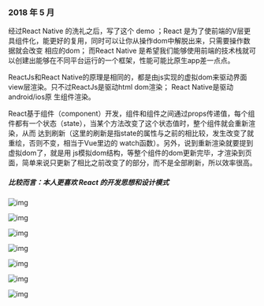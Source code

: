 ###  <span style="font-siez='20px'">2018 年 5 月 </span>  <br/>

经过React Native 的洗礼之后，写了这个 demo ；React 是为了使前端的V层更具组件化，能更好的复用，同时可以让你从操作dom中解脱出来，只需要操作数据就会改变
相应的dom； 而React Native 是希望我们能够使用前端的技术栈就可以创建出能够在不同平台运行的一个框架，性能可能比原生app差一点点。

ReactJs和React Native的原理是相同的，都是由js实现的虚拟dom来驱动界面view层渲染。只不过ReactJs是驱动html dom渲染； React Native是驱动android/ios原
生组件渲染。

React基于组件（component）开发，组件和组件之间通过props传递值，每个组件都有一个状态（state），当某个方法改变了这个状态值时，整个组件就会重新渲染，从而
达到刷新（这里的刷新是指state的属性与之前的相比较，发生改变了就重绘，否则不变，相当于Vue里边的 watch函数）。另外，说到重新渲染就要提到虚拟dom了，就是用
js模拟dom结构，等整个组件的dom更新完毕，才渲染到页面，简单来说只更新了相比之前改变了的部分，而不是全部刷新，所以效率很高。


#####  <span style="font-siez='20px'"> 比较而言：本人更喜欢 React 的开发思想和设计模式 </span>  <br/>

![img](https://github.com/Hi-Sen/React-Antd-demo-one/blob/master/src/img/a.png)

![img](https://github.com/Hi-Sen/React-Antd-demo-one/blob/master/src/img/b.png)

![img](https://github.com/Hi-Sen/React-Antd-demo-one/blob/master/src/img/c.png)

![img](https://github.com/Hi-Sen/React-Antd-demo-one/blob/master/src/img/d.png)

![img](https://github.com/Hi-Sen/React-Antd-demo-one/blob/master/src/img/e.png)

![img](https://github.com/Hi-Sen/React-Antd-demo-one/blob/master/src/img/echarts.png)

![img](https://github.com/Hi-Sen/React-Antd-demo-one/blob/master/src/img/f.png)

